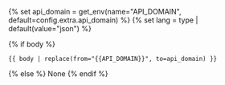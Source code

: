 {% set api_domain = get_env(name="API_DOMAIN", default=config.extra.api_domain) %}
{% set lang = type | default(value="json") %}

{% if body %}
```{{ lang }}
{{ body | replace(from="{{API_DOMAIN}}", to=api_domain) }}
```
{% else %}
None
{% endif %}
